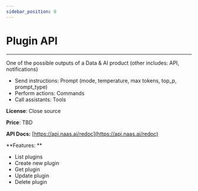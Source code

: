 ```yaml
---
sidebar_position: 0
---
```


# Plugin API
---

One of the possible outputs of a Data & AI product (other includes: API, notifications) 



* Send instructions: Prompt (mode, temperature, max tokens, top_p, prompt_type) 
* Perform actions: Commands 
* Call assistants: Tools 

**License**: Close source

**Price**: TBD

**API Docs:** [https://api.naas.ai/redoc](https://api.naas.ai/redoc) 

**Features: **



* List plugins
* Create new plugin
* Get plugin
* Update plugin
* Delete plugin

